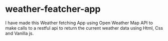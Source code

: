 # weather-featcher-app
I have made this Weather fetching App using Open Weather Map API to make calls to a restful api to return the current weather data using Html, Css and Vanilla js.
